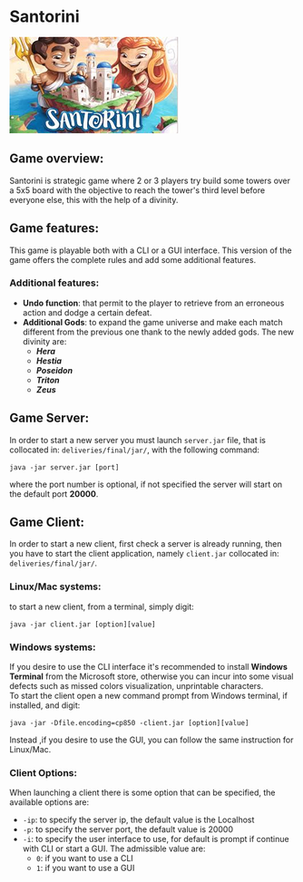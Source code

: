 #   Santorini
![](/src/main/resources/Santorini.jpg)
## Game overview:
Santorini is strategic game where 2 or 3 players try build some towers over a 5x5 board 
with the objective to reach the tower's third level before everyone else, this with the help
of a divinity.

##  Game features:
This game is playable both with a CLI or a GUI interface. This version of the game offers
the complete rules and add some additional features.

### Additional features:
-   **Undo function**: that permit to the player to retrieve from an erroneous action
    and dodge a certain defeat.
-   **Additional Gods**: to expand the game universe and make each match different from the 
    previous one thank to the newly added gods. The new divinity are:
    -   ***Hera***
    -   ***Hestia***
    -   ***Poseidon***
    -   ***Triton***
    -   ***Zeus***

## Game Server:
In order to start a new server you must launch  <code>server.jar</code> file, that is 
collocated in: <code>deliveries/final/jar/</code>, with the following command:

    java -jar server.jar [port]

where the port number is optional, if not specified the server will start on the 
default port **20000**.

## Game Client:
In order to start a new client, first check a server is already running, then you have to
start the client application, namely <code>client.jar</code> collocated in: <code>deliveries/final/jar/</code>.

### Linux/Mac systems:
to start a new client, from a terminal, simply digit:
    
    java -jar client.jar [option][value]

### Windows systems:
If you desire to use the CLI interface it's recommended to install **Windows Terminal** from 
the Microsoft store, otherwise you can incur into some visual defects such as missed colors
visualization, unprintable characters.  
To start the client open a new command prompt from Windows terminal, if installed, and digit:

    java -jar -Dfile.encoding=cp850 -client.jar [option][value]

Instead ,if you desire to use the GUI, you can follow the same instruction for Linux/Mac.

### Client Options:
When launching a client there is some option that can be specified, 
the available options are:  
-   <code>-ip</code>: to specify the server ip, the default value is the Localhost
-   <code>-p</code>: to specify the server port, the default value is 20000
-   <code>-i</code>: to specify the user interface to use, for default is prompt if continue with
    CLI or start a GUI. The admissible value are:
    -   <code>0</code>: if you want to use a CLI
    -   <code>1</code>: if you want to use a GUI
        
        

